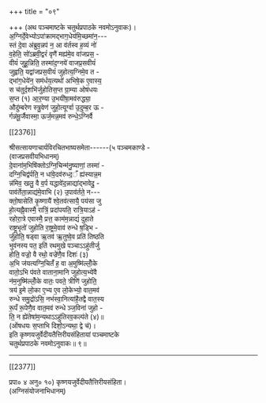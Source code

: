 +++
title = "०९"

+++
(अथ पञ्चमाष्टके चतुर्थप्रपाठके नवमोऽनुवाकः)।  
अ॒ग्निर्दे॒वेभ्योऽपा॑क्रामद्भाग॒धेय॑मि॒च्छमा॑न॒---  
स्तं दे॒वा अ॑ब्रुव॒न्नप॑ न॒ आ व॑र्तस्व ह॒व्यं नो॑  
व॒हेति॒ सो॑ऽब्रवी॒द्वरं॑ वृणै॑ मह्य॑मे॒व वा॑जप्रस॒ -  
वीयं॑ जुहू॒न्निति॒ तस्मा॑द॒ग्नये॑ वाजप्र॒सवीयं॑  
जुह्वति॒ यद्वा॑जप्रस॒वीयं॑ जुहोत्य॒ग्निमे॒व त -  
द्भा॑ग॒धेये॑न॒ सम॑र्धय॒त्यथो॑ अभिषे॒क ए॒वास्य॒  
स च॑तुर्द॒शभि॑र्जुहोतिस॒प्त ग्रा॒म्या ओष॑धयः  
स॒प्त (१) आ॒र॒ण्या उ॒भयी॑षा॒मव॑रुद्ध्या॒  
औदु॑म्बरेण स्त्रु॒वेण॑ जुहो॒त्यूर्ग्वा उ॒दुम्ब॒र ऊ -  
र्गन्न॑मू॒र्जैवास्मा॒ ऊर्ज॒मन्न॒मव॑ रुन्धे॒ऽग्निर्वै

[[2376]]

श्रीसत्सायणाचार्यविरचितभाष्यसमेता------(५ पञ्चमकाण्डे -  
(वाजप्रसवीयभिधानम्)  
दे॒वाना॑म॒भिषि॑क्तोऽग्नि॒चिन्म॑नु॒ष्याणां॒ तस्मा॑ -  
दग्नि॒चिद्व॑र्पति॒ न धा॑वे॒दव॑रुध्द॒ँ ह्य॑स्यान्न॒म  
न्न॑मिव॒ खलु॒ वै व॒र्प यद्धावे॑द॒न्नाद्या॑द्भावेदु॒ -  
पाव॑र्तेता॒न्नाद्य॑मे॒वाभि (२) उ॒पाव॑र्तते॒ न---  
क्तो॒षासेति॑ कृ॒ष्णायै॑ श्वे॒तव॑त्सायै॒ पय॑सा जु  
हो॒त्यह्नै॒वास्मै॒ रात्रिं॒ प्रदा॑पयति॒ रात्रि॒याऽह॑ -  
रहोरा॒त्रे एवास्मै॒ प्रत्त॒ काम॑म॒न्नाद्यं॑ दुहाते  
राष्ट्र॒भृतो॑ जुहोति रा॒ष्ट्रमे॒वाव॑ रुन्धे ष॒ड्भि -  
र्जु॑होति॒ षड्वा ऋ॒तव॑ ऋ॒तुष्वे॒व प्रति॑ तिष्ठति  
भुव॑नस्य पत॒ इति॑ रथमुखे पञ्चाऽऽहु॑तीर्जु  
होति॒ वज्रो॒ वै रथो॒ वज्रे॑णै॒व दिशः॑ (३)  
अ॒भि ज॑यत्यग्नि॒चितँ॑ ह॒ वा अ॒मुष्मि॑ल्लोँ॒के  
वातो॒ऽभि प॑वते वाताना॒मानि जुहोत्य॒भ्ये॑वै  
न॑म॒नुष्मि॑ल्लोँ॒के वातः॒ पवते॒ त्रीणि॑ जुहोति॒  
त्रय॑ इ॒मे लो॒का ए॒भ्य ए॒व लो॒केभ्यो॒ वात॒मव॑  
रुन्धे समु॒द्रो॑ऽसि॒ नभ॑स्वा॒नित्या॑है॒तद्वै वात॒स्य  
रू॒पँ रू॒पेणै॒व वात॒मव॑ रुन्धे ञ्ज॒विना॑ जुहो -  
ति॒ न ह्ये॑तेषा॑म॒न्यथाऽऽहु॑तिरव॒कल्प॑ते (४)॥  
(ओ॑षधयः स॒प्ताभि दिशो॒ऽन्यथा॒ द्वे च॑)।  
इति कृष्णयजुर्वेदीयतैत्तिरीयसंहितायां पञ्चमाष्टके  
चतुर्थप्रपाठके नवमोऽनुवाकः॥ ९॥
___________

[[2377]]

प्रपा० ४ अनु० १०) कृष्णयजुर्वेदीयतैत्तिरीयसंहिता।  
(अग्निसंयोजनाभिधानम्)  
